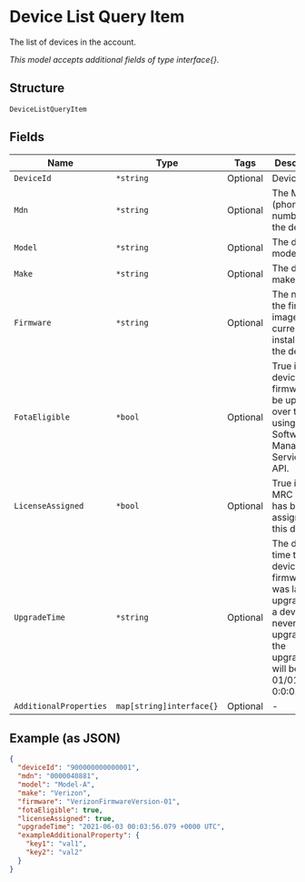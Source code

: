 
# Device List Query Item

The list of devices in the account.

*This model accepts additional fields of type interface{}.*

## Structure

`DeviceListQueryItem`

## Fields

| Name | Type | Tags | Description |
|  --- | --- | --- | --- |
| `DeviceId` | `*string` | Optional | Device IMEI. |
| `Mdn` | `*string` | Optional | The MDN (phone number) of the device. |
| `Model` | `*string` | Optional | The device model name. |
| `Make` | `*string` | Optional | The device make. |
| `Firmware` | `*string` | Optional | The name of the firmware image currently installed on the device. |
| `FotaEligible` | `*bool` | Optional | True if the device firmware can be upgraded over the air using the Software Management Services API. |
| `LicenseAssigned` | `*bool` | Optional | True if an MRC license has been assigned to this device. |
| `UpgradeTime` | `*string` | Optional | The date and time that the device firmware was last upgraded. If a device has never been upgraded, the upgradeTime will be 01/01/1900 0:0:0. |
| `AdditionalProperties` | `map[string]interface{}` | Optional | - |

## Example (as JSON)

```json
{
  "deviceId": "900000000000001",
  "mdn": "0000040881",
  "model": "Model-A",
  "make": "Verizon",
  "firmware": "VerizonFirmwareVersion-01",
  "fotaEligible": true,
  "licenseAssigned": true,
  "upgradeTime": "2021-06-03 00:03:56.079 +0000 UTC",
  "exampleAdditionalProperty": {
    "key1": "val1",
    "key2": "val2"
  }
}
```

